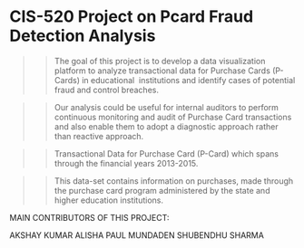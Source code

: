 # CIS-520 Project on Pcard Fraud Detection Analysis

>> The goal of this project is to develop a data visualization platform to analyze transactional data for Purchase Cards (P-Cards) in educational  institutions and identify cases of potential fraud and control breaches.

>> Our analysis could be useful for internal auditors to perform continuous monitoring and audit of Purchase Card transactions and also enable them to adopt a diagnostic approach rather than reactive approach.

>> Transactional Data for Purchase Card (P-Card) which spans through the financial years 2013-2015.

>> This data-set contains information on purchases, made through the purchase card program administered by the state and higher education institutions. 


MAIN CONTRIBUTORS OF THIS PROJECT:

AKSHAY KUMAR ALISHA PAUL MUNDADEN SHUBENDHU SHARMA 
